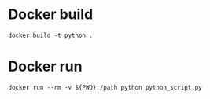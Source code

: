 # Docker build
```
docker build -t python .
```
# Docker run
```
docker run --rm -v ${PWD}:/path python python_script.py
```